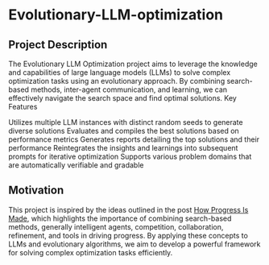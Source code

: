 # Evolutionary-LLM-optimization
## Project Description
The Evolutionary LLM Optimization project aims to leverage the knowledge and capabilities of large language models (LLMs) to solve complex optimization tasks using an evolutionary approach. By combining search-based methods, inter-agent communication, and learning, we can effectively navigate the search space and find optimal solutions.
Key Features

Utilizes multiple LLM instances with distinct random seeds to generate diverse solutions
Evaluates and compiles the best solutions based on performance metrics
Generates reports detailing the top solutions and their performance
Reintegrates the insights and learnings into subsequent prompts for iterative optimization
Supports various problem domains that are automatically verifiable and gradable

## Motivation
This project is inspired by the ideas outlined in the post [How Progress Is Made](https://instrumentalcomplexity.com/posts/how-progress-is-made-part-1/), which highlights the importance of combining search-based methods, generally intelligent agents, competition, collaboration, refinement, and tools in driving progress. By applying these concepts to LLMs and evolutionary algorithms, we aim to develop a powerful framework for solving complex optimization tasks efficiently.

